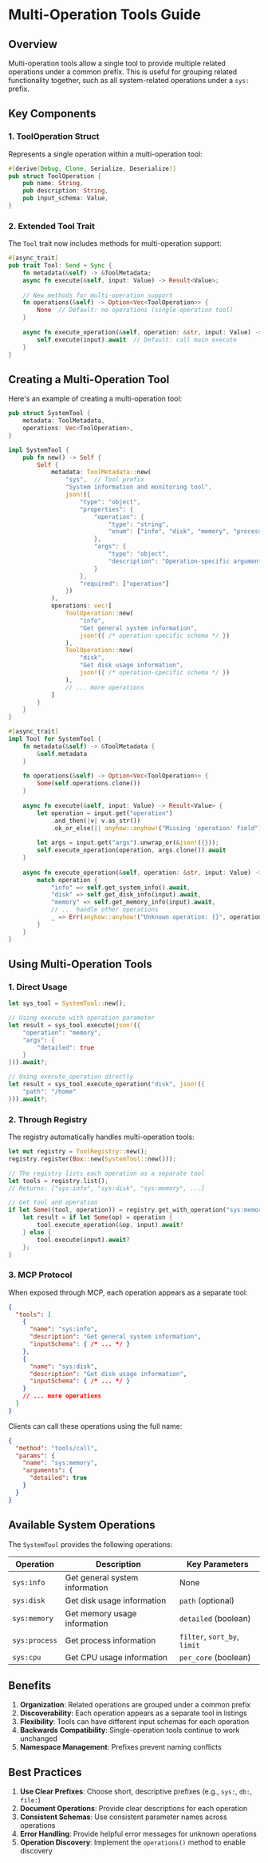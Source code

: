 # Multi-Operation Tools Guide

## Overview

Multi-operation tools allow a single tool to provide multiple related operations under a common prefix. This is useful for grouping related functionality together, such as all system-related operations under a `sys:` prefix.

## Key Components

### 1. ToolOperation Struct

Represents a single operation within a multi-operation tool:

```rust
#[derive(Debug, Clone, Serialize, Deserialize)]
pub struct ToolOperation {
    pub name: String,
    pub description: String,
    pub input_schema: Value,
}
```

### 2. Extended Tool Trait

The `Tool` trait now includes methods for multi-operation support:

```rust
#[async_trait]
pub trait Tool: Send + Sync {
    fn metadata(&self) -> &ToolMetadata;
    async fn execute(&self, input: Value) -> Result<Value>;
    
    // New methods for multi-operation support
    fn operations(&self) -> Option<Vec<ToolOperation>> {
        None  // Default: no operations (single-operation tool)
    }
    
    async fn execute_operation(&self, operation: &str, input: Value) -> Result<Value> {
        self.execute(input).await  // Default: call main execute
    }
}
```

## Creating a Multi-Operation Tool

Here's an example of creating a multi-operation tool:

```rust
pub struct SystemTool {
    metadata: ToolMetadata,
    operations: Vec<ToolOperation>,
}

impl SystemTool {
    pub fn new() -> Self {
        Self {
            metadata: ToolMetadata::new(
                "sys",  // Tool prefix
                "System information and monitoring tool",
                json!({
                    "type": "object",
                    "properties": {
                        "operation": {
                            "type": "string",
                            "enum": ["info", "disk", "memory", "process", "cpu"]
                        },
                        "args": {
                            "type": "object",
                            "description": "Operation-specific arguments"
                        }
                    },
                    "required": ["operation"]
                })
            ),
            operations: vec![
                ToolOperation::new(
                    "info",
                    "Get general system information",
                    json!({ /* operation-specific schema */ })
                ),
                ToolOperation::new(
                    "disk",
                    "Get disk usage information",
                    json!({ /* operation-specific schema */ })
                ),
                // ... more operations
            ]
        }
    }
}

#[async_trait]
impl Tool for SystemTool {
    fn metadata(&self) -> &ToolMetadata {
        &self.metadata
    }
    
    fn operations(&self) -> Option<Vec<ToolOperation>> {
        Some(self.operations.clone())
    }
    
    async fn execute(&self, input: Value) -> Result<Value> {
        let operation = input.get("operation")
            .and_then(|v| v.as_str())
            .ok_or_else(|| anyhow::anyhow!("Missing 'operation' field"))?;
        
        let args = input.get("args").unwrap_or(&json!({}));
        self.execute_operation(operation, args.clone()).await
    }
    
    async fn execute_operation(&self, operation: &str, input: Value) -> Result<Value> {
        match operation {
            "info" => self.get_system_info().await,
            "disk" => self.get_disk_info(input).await,
            "memory" => self.get_memory_info(input).await,
            // ... handle other operations
            _ => Err(anyhow::anyhow!("Unknown operation: {}", operation))
        }
    }
}
```

## Using Multi-Operation Tools

### 1. Direct Usage

```rust
let sys_tool = SystemTool::new();

// Using execute with operation parameter
let result = sys_tool.execute(json!({
    "operation": "memory",
    "args": {
        "detailed": true
    }
})).await?;

// Using execute_operation directly
let result = sys_tool.execute_operation("disk", json!({
    "path": "/home"
})).await?;
```

### 2. Through Registry

The registry automatically handles multi-operation tools:

```rust
let mut registry = ToolRegistry::new();
registry.register(Box::new(SystemTool::new()));

// The registry lists each operation as a separate tool
let tools = registry.list();
// Returns: ["sys:info", "sys:disk", "sys:memory", ...]

// Get tool and operation
if let Some((tool, operation)) = registry.get_with_operation("sys:memory") {
    let result = if let Some(op) = operation {
        tool.execute_operation(&op, input).await?
    } else {
        tool.execute(input).await?
    };
}
```

### 3. MCP Protocol

When exposed through MCP, each operation appears as a separate tool:

```json
{
  "tools": [
    {
      "name": "sys:info",
      "description": "Get general system information",
      "inputSchema": { /* ... */ }
    },
    {
      "name": "sys:disk",
      "description": "Get disk usage information",
      "inputSchema": { /* ... */ }
    }
    // ... more operations
  ]
}
```

Clients can call these operations using the full name:

```json
{
  "method": "tools/call",
  "params": {
    "name": "sys:memory",
    "arguments": {
      "detailed": true
    }
  }
}
```

## Available System Operations

The `SystemTool` provides the following operations:

| Operation | Description | Key Parameters |
|-----------|-------------|----------------|
| `sys:info` | Get general system information | None |
| `sys:disk` | Get disk usage information | `path` (optional) |
| `sys:memory` | Get memory usage information | `detailed` (boolean) |
| `sys:process` | Get process information | `filter`, `sort_by`, `limit` |
| `sys:cpu` | Get CPU usage information | `per_core` (boolean) |

## Benefits

1. **Organization**: Related operations are grouped under a common prefix
2. **Discoverability**: Each operation appears as a separate tool in listings
3. **Flexibility**: Tools can have different input schemas for each operation
4. **Backwards Compatibility**: Single-operation tools continue to work unchanged
5. **Namespace Management**: Prefixes prevent naming conflicts

## Best Practices

1. **Use Clear Prefixes**: Choose short, descriptive prefixes (e.g., `sys:`, `db:`, `file:`)
2. **Document Operations**: Provide clear descriptions for each operation
3. **Consistent Schemas**: Use consistent parameter names across operations
4. **Error Handling**: Provide helpful error messages for unknown operations
5. **Operation Discovery**: Implement the `operations()` method to enable discovery
